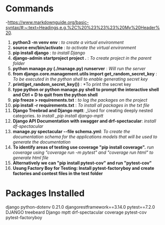 # Commands

-https://www.markdownguide.org/basic-syntax/#:~:text=Headings,e.g.%2C%20%23%23%23%20My%20Header%20.

1. **python3 -m venv env** : _to create a virtual environment_
2. **source env/bin/activate** : _to activate the virtual environment_
3. **pip install django** : _to install Django_
4. **django-admin startproject project .** : _To create project in the parent folder_
5. **python manage.py (./manage.py) runserver** : _Will run the server_
6. **from django.core.management.utils import get_random_secret_key** : _To be executed in the python shell to enable generating secret key_
7. **print(get_random_secret_key())** : \*To print the secret key
8. **type python or python manage.py shell to prompt the interactive shell and Ctrl + D to quit from the python shell**
9. **pip freeze > requirements.txt** : _to log the packages on the project_
10. **pip install -r requirements.txt** : _To install all packages in the txt file_
11. **Django Treebrad and Django mptt**: \_Used for creating deeply nested categories. _to install \_pip install django-mptt_
12. **Django API Documentation with swagger and drf-spectacular**: *install df-spectacular*
13. **manage.py spectacular --file schema.yml**: *To create the documentation schema for the applications models that will be used to generate the documentation*
14. **To identify areas of testing use coverage "pip install coverage".** *run coverage using "coverage run -m pytest" and "coverage run html" to generate html file*
15. **Alternatively we can "pip install pytest-cov" and run "pytest-cov"**
16. **Usung Factory Boy for Testing: Install pytest-factoryboy and create factories and contest files in the test folder**

# Packages Installed

django
python-dotenv 0.21.0
djangorestframework==3.14.0
pytest==7.2.0
DJANGO treebeard
Django mptt
drf-spectacular
coverage
pytest-cov
pytest-factoryboy
